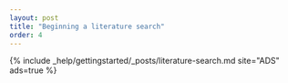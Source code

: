 ```yaml
---
layout: post
title: "Beginning a literature search"
order: 4
---
```



{% include _help/gettingstarted/_posts/literature-search.md site="ADS" ads=true %}
